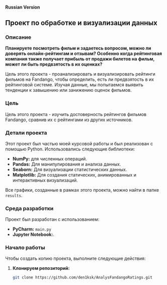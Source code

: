 #### Russian Version

## Проект по обработке и визуализации данных

### Описание

**Планируете посмотреть фильм и задаетесь вопросом, можно ли доверять онлайн-рейтингам и отзывам? Особенно когда рейтинговая компания также получает прибыль от продажи билетов на фильм, может ли быть предвзятость в их оценках?**

Цель этого проекта - проанализировать и визуализировать рейтинги фильмов на Fandango, чтобы определить, есть ли предвзятость в их рейтинговой системе. Изучая данные, мы попытаемся выявить тенденции к завышению или занижению оценок фильмов.

### Цель

Цель этого проекта - изучить достоверность рейтингов фильмов Fandango, сравнив их с рейтингами из других источников.

### Детали проекта

Этот проект был частью моей курсовой работы и был реализован с помощью Python. Использовались следующие библиотеки:

- **NumPy:** для численных операций.
- **Pandas:** Для манипулирования и анализа данных.
- **Seaborn:** Для визуализации статистических данных.
- **Matplotlib:** Для создания статических, анимированных и интерактивных визуализаций.

Все графики, созданные в рамках этого проекта, можно найти в папке `results`.

### Среда разработки

Проект был разработан с использованием:
- **PyCharm:** `main.py`
- **Jupyter Notebook:**.

### Начало работы

Чтобы создать копию проекта, выполните следующие действия:

1. **Клонируем репозиторий:**
     ```sh
   git clone https://github.com/den1ksk/AnalysFandangoRatings.git
